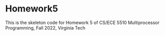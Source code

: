 # Homework5

This is the skeleton code for Homework 5 of CS/ECE 5510 Multiprocessor Programming, Fall 2022, Virginia Tech
